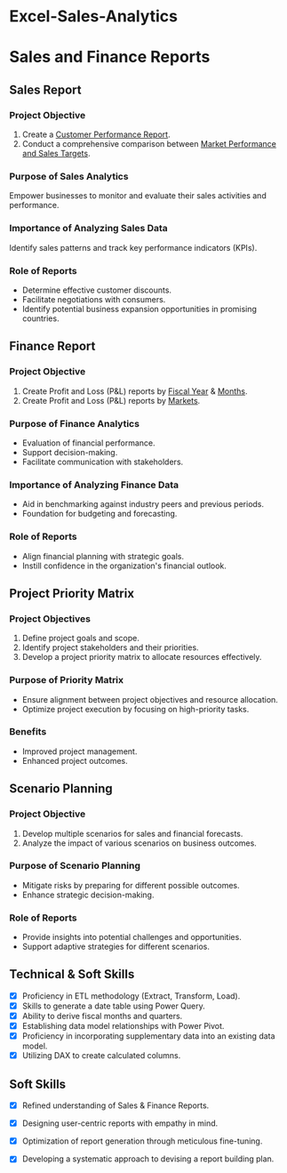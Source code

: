 # Excel-Sales-Analytics

# Sales and Finance Reports

## Sales Report

### **Project Objective**

1. Create a [Customer Performance Report](https://github.com/KirandeepMarala/Excel-Sales_Analysis/blob/main/Customer%20Performance%20Report.pdf).
2. Conduct a comprehensive comparison between [Market Performance and Sales Targets](https://github.com/KirandeepMarala/Excel-Sales_Analysis/blob/main/Customer%20Performance%20Report.pdf).

### **Purpose of Sales Analytics**

Empower businesses to monitor and evaluate their sales activities and performance.

### **Importance of Analyzing Sales Data**

Identify sales patterns and track key performance indicators (KPIs).

### **Role of Reports**

- Determine effective customer discounts.
- Facilitate negotiations with consumers.
- Identify potential business expansion opportunities in promising countries.

## Finance Report

### **Project Objective**

1. Create Profit and Loss (P&L) reports by [Fiscal Year](https://github.com/KirandeepMarala/Excel-Sales_Analysis/blob/main/P%26L%20Statement%20by%20Fiscal%20Year.pdf) & [Months](https://github.com/KirandeepMarala/Excel-Sales_Analysis/blob/main/P%26L%20Statement%20by%20Months.pdf).
2. Create Profit and Loss (P&L) reports by [Markets](https://github.com/KirandeepMarala/Excel-Sales_Analysis/blob/main/P%26L%20Statement%20by%20Markets.pdf).

### **Purpose of Finance Analytics**

- Evaluation of financial performance.
- Support decision-making.
- Facilitate communication with stakeholders.

### **Importance of Analyzing Finance Data**

- Aid in benchmarking against industry peers and previous periods.
- Foundation for budgeting and forecasting.

### **Role of Reports**

- Align financial planning with strategic goals.
- Instill confidence in the organization's financial outlook.

## Project Priority Matrix

### **Project Objectives**

1. Define project goals and scope.
2. Identify project stakeholders and their priorities.
3. Develop a project priority matrix to allocate resources effectively.

### **Purpose of Priority Matrix**

- Ensure alignment between project objectives and resource allocation.
- Optimize project execution by focusing on high-priority tasks.

### **Benefits**

- Improved project management.
- Enhanced project outcomes.

## Scenario Planning

### **Project Objective**

1. Develop multiple scenarios for sales and financial forecasts.
2. Analyze the impact of various scenarios on business outcomes.

### **Purpose of Scenario Planning**

- Mitigate risks by preparing for different possible outcomes.
- Enhance strategic decision-making.

### **Role of Reports**

- Provide insights into potential challenges and opportunities.
- Support adaptive strategies for different scenarios.

## **Technical & Soft Skills**

- [x] Proficiency in ETL methodology (Extract, Transform, Load).
- [x] Skills to generate a date table using Power Query.
- [x] Ability to derive fiscal months and quarters.
- [x] Establishing data model relationships with Power Pivot.
- [x] Proficiency in incorporating supplementary data into an existing data model.
- [x] Utilizing DAX to create calculated columns.

## **Soft Skills**

- [x] Refined understanding of Sales & Finance Reports.
- [x] Designing user-centric reports with empathy in mind.
- [x] Optimization of report generation through meticulous fine-tuning.
- [x] Developing a systematic approach to devising a report building plan.


